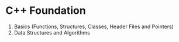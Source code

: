 # C++ Foundation

1. Basics (Functions, Structures, Classes, Header Files and Pointers)
2. Data Structures and Algorithms